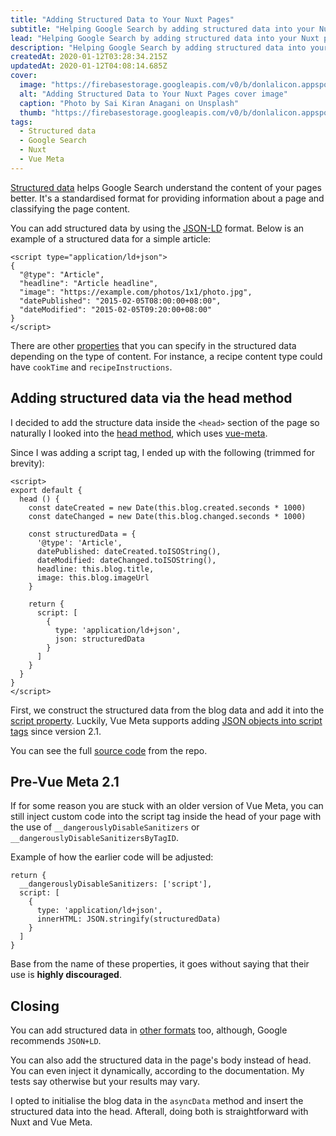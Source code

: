 ```yaml
---
title: "Adding Structured Data to Your Nuxt Pages"
subtitle: "Helping Google Search by adding structured data into your Nuxt pages"
lead: "Helping Google Search by adding structured data into your Nuxt pages"
description: "Helping Google Search by adding structured data into your Nuxt pages"
createdAt: 2020-01-12T03:28:34.215Z
updatedAt: 2020-01-12T04:08:14.685Z
cover: 
  image: "https://firebasestorage.googleapis.com/v0/b/donlalicon.appspot.com/o/adding-structured-data-your-nuxt-pages%2Fsai-kiran-anagani-5Ntkpxqt54Y-unsplash.jpg?alt=media&token=7e7f080b-fabd-4b42-a3db-c5d93735ddb6"
  alt: "Adding Structured Data to Your Nuxt Pages cover image"
  caption: "Photo by Sai Kiran Anagani on Unsplash"
  thumb: "https://firebasestorage.googleapis.com/v0/b/donlalicon.appspot.com/o/adding-structured-data-your-nuxt-pages%2Fsai-kiran-anagani-5Ntkpxqt54Y-unsplash_200x200.jpg?alt=media&token=7e7f080b-fabd-4b42-a3db-c5d93735ddb6"
tags: 
  - Structured data
  - Google Search
  - Nuxt
  - Vue Meta
---
```

[Structured data](https://developers.google.com/search/docs/guides/intro-structured-data) helps Google Search understand the content of your pages better. It's a standardised format for providing information about a page and classifying the page content.

You can add structured data by using the [JSON-LD](https://json-ld.org/) format. Below is an example of a structured data for a simple article:

```
<script type="application/ld+json">
{
  "@type": "Article",
  "headline": "Article headline",
  "image": "https://example.com/photos/1x1/photo.jpg",
  "datePublished": "2015-02-05T08:00:00+08:00",
  "dateModified": "2015-02-05T09:20:00+08:00"
}
</script>
```

There are other [properties](https://developers.google.com/search/docs/data-types/article#amp) that you can specify in the structured data depending on the type of content. For instance, a recipe content type could have `cookTime` and `recipeInstructions`.

Adding structured data via the head method
------------------------------------------

I decided to add the structure data inside the `<head>` section of the page so naturally I looked into the [head method](https://nuxtjs.org/api/pages-head#the-head-method), which uses [vue-meta](https://github.com/nuxt/vue-meta).

Since I was adding a script tag, I ended up with the following (trimmed for brevity):

```
<script>
export default {
  head () {
    const dateCreated = new Date(this.blog.created.seconds * 1000)
    const dateChanged = new Date(this.blog.changed.seconds * 1000)

    const structuredData = {
      '@type': 'Article',
      datePublished: dateCreated.toISOString(),
      dateModified: dateChanged.toISOString(),
      headline: this.blog.title,
      image: this.blog.imageUrl
    }

    return {
      script: [
        {
          type: 'application/ld+json',
          json: structuredData
        }
      ]
    }
  }
}
</script>
```

First, we construct the structured data from the blog data and add it into the [script property](https://vue-meta.nuxtjs.org/api/#script). Luckily, Vue Meta supports adding [JSON objects into script tags](https://vue-meta.nuxtjs.org/api/#add-json-data) since version 2.1.

You can see the full [source code](https://github.com/angheloko/donlalicon/blob/master/pages/blog/_id/index.vue) from the repo.

Pre-Vue Meta 2.1
----------------

If for some reason you are stuck with an older version of Vue Meta, you can still inject custom code into the script tag inside the head of your page with the use of `__dangerouslyDisableSanitizers` or `__dangerouslyDisableSanitizersByTagID`.

Example of how the earlier code will be adjusted:

```
return {
  __dangerouslyDisableSanitizers: ['script'],
  script: [
    {
      type: 'application/ld+json',
      innerHTML: JSON.stringify(structuredData)
    }
  ]
}
```

Base from the name of these properties, it goes without saying that their use is **highly discouraged**.

Closing
-------

You can add structured data in [other formats](https://developers.google.com/search/docs/guides/intro-structured-data#structured-data-format) too, although, Google recommends `JSON+LD`.

You can also add the structured data in the page's body instead of head. You can even inject it dynamically, according to the documentation. My tests say otherwise but your results may vary.

I opted to initialise the blog data in the `asyncData` method and insert the structured data into the head. Afterall, doing both is straightforward with Nuxt and Vue Meta.